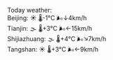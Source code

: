 Today weather:  
Beijing: ☀️   🌡️-1°C 🌬️↓4km/h  
Tianjin: 🌫  🌡️+3°C 🌬️←15km/h  
Shijiazhuang: 🌫  🌡️+4°C 🌬️↘7km/h  
Tangshan: ☀️   🌡️+3°C 🌬️←9km/h  
